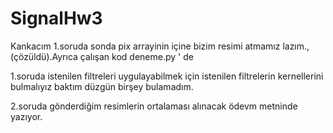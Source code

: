 # SignalHw3
Kankacım 1.soruda sonda pix arrayinin içine bizim resimi atmamız lazım., (çözüldü).Ayrıca çalışan kod deneme.py ' de


1.soruda istenilen filtreleri uygulayabilmek için istenilen filtrelerin kernellerini bulmalıyız baktım düzgün birşey bulamadım.


2.soruda gönderdiğim resimlerin ortalaması alınacak ödevm metninde yazıyor.
